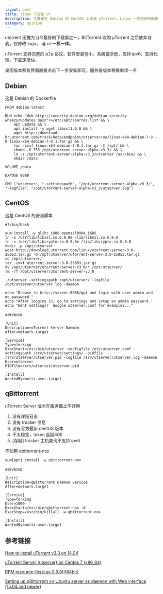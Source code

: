 ```yaml
---
layout: post
title: linux 下安装 UT
description: 主要是在 Debian 和 CentOS 上安装 uTorrent，Linux 一般常用的都是这两个系统的...
category: opinion
---
```


utorrent 无愧为当今最好的下载器之一，BitTorrent 收购 μTorrent 之后放弃自我，仅修改 logo， 与 ut 一模一样。

uTorrent 支持完整的 p2p 协议，软件安装包小，系统要求低，支持 ipv6，支持代理，下载速度快。

桌面版本都有界面直接点击下一步安装即可，服务器版本稍微麻烦一点

## Debian

这是 Debian 的 Dockerfile

```
FROM debian:latest

RUN echo "deb http://security.debian.org/debian-security wheezy/updates main">>/etc/apt/sources.list && \
    apt update && \
    apt install -y wget libssl1.0.0 && \
    wget http://download-hr.utorrent.com/track/beta/endpoint/utserver/os/linux-x64-debian-7-0 -O linux-x64-debian-7-0.1.tar.gz && \
    tar -zxvf linux-x64-debian-7-0.1.tar.gz -C /opt/ && \
    chmod -R 755 /opt/utorrent-server-alpha-v3_3/ && \
    ln -s /opt/utorrent-server-alpha-v3_3/utserver /usr/bin/ && \
    mkdir /data

VOLUME /data

EXPOSE 8080

CMD ["utserver", "-settingspath", "/opt/utorrent-server-alpha-v3_3/", "-logfile", "/opt/utorrent-server-alpha-v3_3/utserver.log"]
```

## CentOS

这是 CentOS 的安装脚本

```
#!/bin/bash

yum install -y glibc.i686 openssl098e.i686
ln -s /usr/lib/libssl.so.0.9.8e /lib/libssl.so.0.9.8
ln -s /usr/lib/libcrypto.so.0.9.8e /lib/libcrypto.so.0.9.8
mkdir -p /opt/utserver
wget http://download.utorrent.com/linux/utorrent-server-3.0-25053.tar.gz -O /opt/utserver/utorrent-server-3.0-25053.tar.gz
cd /opt/utserver/
tar -zxvf utorrent-server-3.0-25053.tar.gz
mv /opt/utserver/utorrent-server-v3_0/* /opt/utserver/
rm -rf /opt/utserver/utorrent-server-v3_0

./utserver -settingspath /opt/utserver/ -logfile /opt/utserver/utserver.log -daemon

echo "Browse to http://server:8080/gui and login with user admin and no password."
echo "After logging in, go to settings and setup an admin password."
echo "Want settings?  Google utserver.conf for examples..."
```

services

```
[Unit]
Description=uTorrent Server Daemon
After=network.target

[Service]
Type=forking
ExecStart=/usr/bin/utserver -configfile /etc/utserver.conf -settingspath /srv/utserver/settings/ -pidfile /srv/utserver/utserver.pid -logfile /srv/utserver/utserver.log -daemon
User=utserver
PIDFile=/srv/utserver/utserver.pid

[Install]
WantedBy=multi-user.target
```

## qBittorrent

uTorrent Server 版本在服务器上不好用
1. 没有详细日志
2. 没有 tracker 信息
3. 没有官方最新 centOS 版本
4. 不太稳定，token 返回400
5. [存疑] tracker 主机查询不支持 ipv6

不如用 qbittorrent-nox

```
yum[apt] install -y qbittorrent-nox
```

services

```
[Unit]
Description=qBittorrent Daemon Service
After=network.target

[Service]
Type=forking
User=1000
ExecStart=/usr/bin/qbittorrent-nox -d
ExecStop=/usr/bin/killall -w qbittorrent-nox

[Install]
WantedBy=multi-user.target
```

## 参考链接

[How to install uTorrent v3.3 on 14.04](https://askubuntu.com/questions/530955/how-to-install-utorrent-v3-3-on-14-04)

[uTorrent Server (utserver) on Centos 7 (x86_64)](https://gist.github.com/integrii/71b2fbbd3c48ec776ee6)

[RPM resource libssl.so.0.9.8()(64bit)](https://rpmfind.net/linux/rpm2html/search.php?query=libssl.so.0.9.8()(64bit))

[Setting up qBittorrent on Ubuntu server as daemon with Web interface (15.04 and newer)](https://github.com/qbittorrent/qBittorrent/wiki/Setting-up-qBittorrent-on-Ubuntu-server-as-daemon-with-Web-interface-(15.04-and-newer))